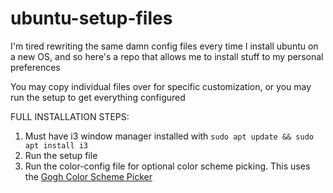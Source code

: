 # ubuntu-setup-files
I'm tired rewriting the same damn config files every time I install ubuntu on a new OS, and so here's a repo that allows me to install stuff to my personal preferences

You may copy individual files over for specific customization, or you may run the setup to get everything configured

FULL INSTALLATION STEPS:

1) Must have i3 window manager installed with `sudo apt update && sudo apt install i3`
2) Run the setup file
3) Run the color-config file for optional color scheme picking. This uses the [Gogh Color Scheme Picker](http://mayccoll.github.io/Gogh/)
